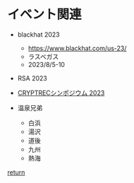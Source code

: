 # イベント関連

* blackhat 2023
  * https://www.blackhat.com/us-23/
  * ラスベガス
  * 2023/8/5-10

* RSA 2023

* [CRYPTRECシンポジウム 2023][1]

* 温泉兄弟
  * 白浜
  * 湯沢
  * 道後
  * 九州
  * 熱海

[return](../README.md)

<!-- URL集-->
[1]:https://www.cryptrec.go.jp/events/cryptrec_symposium2023_presentation.html